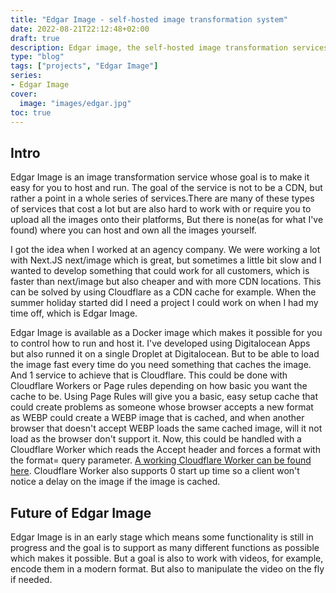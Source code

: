 ```yaml
---
title: "Edgar Image - self-hosted image transformation system"
date: 2022-08-21T22:12:48+02:00
draft: true
description: Edgar image, the self-hosted image transformation services.
type: "blog"
tags: ["projects", "Edgar Image"]
series:
- Edgar Image
cover: 
  image: "images/edgar.jpg"
toc: true
---
```


## Intro

Edgar Image is an image transformation service whose goal is to make it easy for you to host and run. The goal of the service is not to be a CDN, but rather a point in a whole series of services.There are many of these types of services that cost a lot but are also hard to work with or require you to upload all the images onto their platforms, But there is none(as for what I've found) where you can host and own all the images yourself. 

I got the idea when I worked at an agency company. We were working a lot with Next.JS next/image which is great, but sometimes a little bit slow and I wanted to develop something that could work for all customers, which is faster than next/image but also cheaper and with more CDN locations. This can be solved by using Cloudflare as a CDN cache for example. When the summer holiday started did I need a project I could work on when I had my time off, which is Edgar Image.

Edgar Image is available as a Docker image which makes it possible for you to control how to run and host it. I've developed using Digitalocean Apps but also runned it on a single Droplet at Digitalocean. But to be able to load the image fast every time do you need something that caches the image. And 1 service to achieve that is Cloudflare. This could be done with Cloudflare Workers or Page rules depending on how basic you want the cache to be. Using Page Rules will give you a basic, easy setup cache that could create problems as someone whose browser accepts a new format as WEBP could create a WEBP image that is cached, and when another browser that doesn't accept WEBP loads the same cached image, will it not load as the browser don't support it. Now, this could be handled with a Cloudflare Worker which reads the Accept header and forces a format with the format= query parameter. [A working Cloudflare Worker can be found here](https://github.com/edgar-image/cacheing/tree/main/examples/cloudflare-worker).
Cloudflare Worker also supports 0 start up time so a client won't notice a delay on the image if the image is cached.

## Future of Edgar Image

Edgar Image is in an early stage which means some functionality is still in progress and the goal is to support as many different functions as possible which makes it possible. But a goal is also to work with videos, for example, encode them in a modern format. But also to manipulate the video on the fly if needed.

